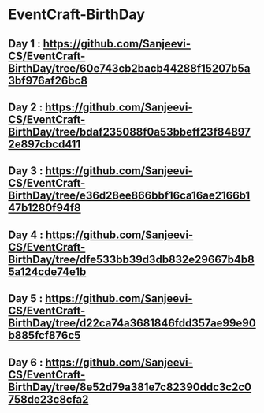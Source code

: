 # EventCraft-BirthDay

## Day 1 : https://github.com/Sanjeevi-CS/EventCraft-BirthDay/tree/60e743cb2bacb44288f15207b5a3bf976af26bc8

## Day 2 : https://github.com/Sanjeevi-CS/EventCraft-BirthDay/tree/bdaf235088f0a53bbeff23f848972e897cbcd411

## Day 3 : https://github.com/Sanjeevi-CS/EventCraft-BirthDay/tree/e36d28ee866bbf16ca16ae2166b147b1280f94f8

## Day 4 : https://github.com/Sanjeevi-CS/EventCraft-BirthDay/tree/dfe533bb39d3db832e29667b4b85a124cde74e1b

## Day 5 : https://github.com/Sanjeevi-CS/EventCraft-BirthDay/tree/d22ca74a3681846fdd357ae99e90b885fcf876c5

## Day 6 : https://github.com/Sanjeevi-CS/EventCraft-BirthDay/tree/8e52d79a381e7c82390ddc3c2c0758de23c8cfa2